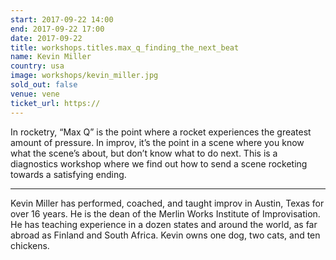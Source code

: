 ```yaml
---
start: 2017-09-22 14:00
end: 2017-09-22 17:00
date: 2017-09-22
title: workshops.titles.max_q_finding_the_next_beat
name: Kevin Miller
country: usa
image: workshops/kevin_miller.jpg
sold_out: false
venue: vene
ticket_url: https://
---
```


In rocketry, “Max Q” is the point where a rocket experiences the greatest amount of
pressure. In improv, it’s the point in a scene where you know what the scene’s about, but
don’t know what to do next. This is a diagnostics workshop where we find out how to
send a scene rocketing towards a satisfying ending.

---

Kevin Miller has performed, coached, and taught improv in Austin, Texas for over 16
years. He is the dean of the Merlin Works Institute of Improvisation. He has teaching
experience in a dozen states and around the world, as far abroad as Finland and South
Africa. Kevin owns one dog, two cats, and ten chickens.